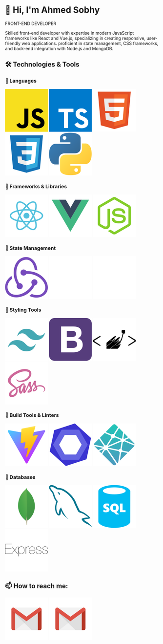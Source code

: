 # 👋 Hi, I'm Ahmed Sobhy

FRONT-END DEVELOPER

Skilled front-end developer with expertise in modern JavaScript frameworks like React and Vue.js, specializing in creating responsive, user-friendly web applications. proficient in state management, CSS frameworks, and back-end integration with Node.js and MongoDB.

## 🛠 Technologies & Tools

### 🔹 Languages

![JavaScript](./icons//js.svg)
![TypeScript](./icons/ts.svg)
![HTML5](./icons//html.svg)
![CSS3](./icons/css.svg)
![Python](./icons//python.svg)

### 🔹 Frameworks & Libraries

![React](./icons//react.svg)
![Vue.js](./icons//vue.svg)
![Node.js](./icons//node.svg)

### 🔹 State Management

![Redux Toolkit](./icons//reduxtoolkit.svg)
![Pinia](/icons//pinia.svg)
![React Query](./icons//reactquery.svg)

### 🔹 Styling Tools

![Tailwind CSS](./icons//tailwind.svg)
![Bootstrap](./icons//bootstrap.svg)
![Styled Components](./icons//styled-components.svg)
![Sass](./icons//sass.svg)

### 🔹 Build Tools & Linters

![Vite](./icons//vite.svg)
![ESLint](./icons/eslint.svg)
![Netlify](./icons/netlify.svg)

### 🔹 Databases

![MongoDB](./icons//mongo.svg)
![MySQL](./icons//mysql.svg)
![SQL](./icons//sql.svg)
![Express.js](./icons//express.svg)

## 📫 How to reach me:

[![Gmail](/icons//gmail.svg)](mailto:ahmesobhy20012023b@gmail.com)
[![LinkedIn](./icons//gmail.svg)](https://www.linkedin.com/in/ahmedsobhy49/)
